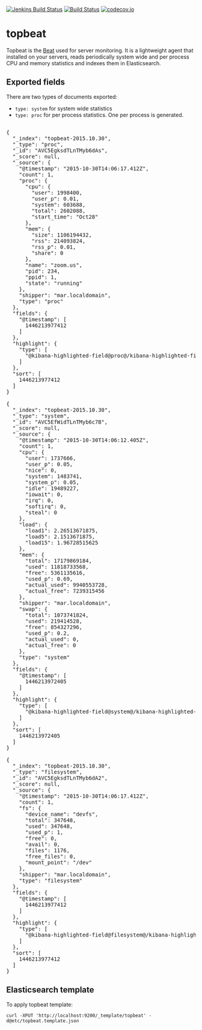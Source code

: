 [![Jenkins Build Status](http://build-eu-00.elastic.co/job/topbeat/badge/icon)](http://build-eu-00.elastic.co/job/topbeat/)
[![Build Status](https://travis-ci.org/elastic/topbeat.svg?branch=master)](https://travis-ci.org/elastic/topbeat)
[![codecov.io](http://codecov.io/github/elastic/topbeat/coverage.svg?branch=master)](http://codecov.io/github/elastic/topbeat?branch=master)

# topbeat

Topbeat is the [Beat](https://www.elastic.co/products/beats) used for
server monitoring. It is a lightweight agent that installed on your servers,
reads periodically system wide and per process CPU and memory statistics and indexes them in
Elasticsearch.

## Exported fields

There are two types of documents exported:
- `type: system` for system wide statistics
- `type: proc` for per process statistics. One per process is generated.

<pre>

{
  "_index": "topbeat-2015.10.30",
  "_type": "proc",
  "_id": "AVC5EgksdTLnTMyb6dAs",
  "_score": null,
  "_source": {
    "@timestamp": "2015-10-30T14:06:17.412Z",
    "count": 1,
    "proc": {
      "cpu": {
        "user": 1998400,
        "user_p": 0.01,
        "system": 603688,
        "total": 2602088,
        "start_time": "Oct28"
      },
      "mem": {
        "size": 1106194432,
        "rss": 214093824,
        "rss_p": 0.01,
        "share": 0
      },
      "name": "zoom.us",
      "pid": 234,
      "ppid": 1,
      "state": "running"
    },
    "shipper": "mar.localdomain",
    "type": "proc"
  },
  "fields": {
    "@timestamp": [
      1446213977412
    ]
  },
  "highlight": {
    "type": [
      "@kibana-highlighted-field@proc@/kibana-highlighted-field@"
    ]
  },
  "sort": [
    1446213977412
  ]
}

{
  "_index": "topbeat-2015.10.30",
  "_type": "system",
  "_id": "AVC5EfWidTLnTMyb6c7B",
  "_score": null,
  "_source": {
    "@timestamp": "2015-10-30T14:06:12.405Z",
    "count": 1,
    "cpu": {
      "user": 1737666,
      "user_p": 0.05,
      "nice": 0,
      "system": 1483741,
      "system_p": 0.05,
      "idle": 19489227,
      "iowait": 0,
      "irq": 0,
      "softirq": 0,
      "steal": 0
    },
    "load": {
      "load1": 2.26513671875,
      "load5": 2.1513671875,
      "load15": 1.96728515625
    },
    "mem": {
      "total": 17179869184,
      "used": 11818733568,
      "free": 5361135616,
      "used_p": 0.69,
      "actual_used": 9940553728,
      "actual_free": 7239315456
    },
    "shipper": "mar.localdomain",
    "swap": {
      "total": 1073741824,
      "used": 219414528,
      "free": 854327296,
      "used_p": 0.2,
      "actual_used": 0,
      "actual_free": 0
    },
    "type": "system"
  },
  "fields": {
    "@timestamp": [
      1446213972405
    ]
  },
  "highlight": {
    "type": [
      "@kibana-highlighted-field@system@/kibana-highlighted-field@"
    ]
  },
  "sort": [
    1446213972405
  ]
}

{
  "_index": "topbeat-2015.10.30",
  "_type": "filesystem",
  "_id": "AVC5EgksdTLnTMyb6dA2",
  "_score": null,
  "_source": {
    "@timestamp": "2015-10-30T14:06:17.412Z",
    "count": 1,
    "fs": {
      "device_name": "devfs",
      "total": 347648,
      "used": 347648,
      "used_p": 1,
      "free": 0,
      "avail": 0,
      "files": 1176,
      "free_files": 0,
      "mount_point": "/dev"
    },
    "shipper": "mar.localdomain",
    "type": "filesystem"
  },
  "fields": {
    "@timestamp": [
      1446213977412
    ]
  },
  "highlight": {
    "type": [
      "@kibana-highlighted-field@filesystem@/kibana-highlighted-field@"
    ]
  },
  "sort": [
    1446213977412
  ]
}
</pre>

## Elasticsearch template

To apply topbeat template:

    curl -XPUT 'http://localhost:9200/_template/topbeat' -d@etc/topbeat.template.json
